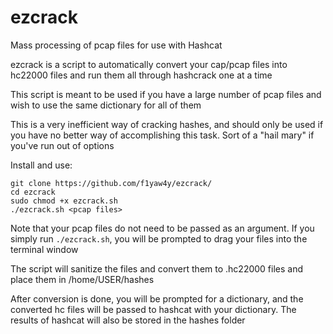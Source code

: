 # ezcrack
Mass processing of pcap files for use with Hashcat

ezcrack is a script to automatically convert your cap/pcap files into hc22000 files and run them all through hashcrack one at a time

This script is meant to be used if you have a large number of pcap files and wish to use the same dictionary for all of them

This is a very inefficient way of cracking hashes, and should only be used if you have no better way of accomplishing this task. Sort of a "hail mary" if you've run out of options

Install and use:

```
git clone https://github.com/f1yaw4y/ezcrack/
cd ezcrack
sudo chmod +x ezcrack.sh
./ezcrack.sh <pcap files>
```

Note that your pcap files do not need to be passed as an argument. If you simply run ```./ezcrack.sh```, you will be prompted to drag your files into the terminal window

The script will sanitize the files and convert them to .hc22000 files and place them in /home/USER/hashes

After conversion is done, you will be prompted for a dictionary, and the converted hc files will be passed to hashcat with your dictionary. The results of hashcat will also be stored in the hashes folder
